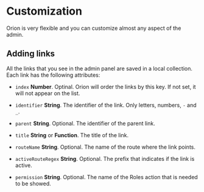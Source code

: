 # Customization

Orion is very flexible and you can customize almost any aspect of the admin.

## Adding links

All the links that you see in the admin panel are saved in a local collection.
Each link has the following attributes:

- ```index``` **Number**. Optinal. Orion will order the links by this key. If not set, it will not appear on the list.

- ```identifier``` **String**. The identifier of the link. Only letters, numbers, ```-``` and ```_```.

- ```parent``` **String**. Optional. The identifier of the parent link.

- ```title``` **String** or **Function**. The title of the link.

- ```routeName``` **String**. Optional. The name of the route where the link points.

- ```activeRouteRegex``` **String**. Optional. The prefix that indicates if the link is active.

- ```permission``` **String**. Optional. The name of the Roles action that is needed to be showed.
